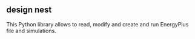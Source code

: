 ## design nest

This Python library allows to read, modify and create and run EnergyPlus file and simulations.
